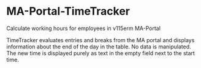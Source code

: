 # MA-Portal-TimeTracker
Calculate working hours for employees in v115erm MA-Portal

TimeTracker evaluates entries and breaks from the MA portal and displays information about the end of the day in the table.
No data is manipulated. The new time is displayed purely as text in the empty field next to the start time.
